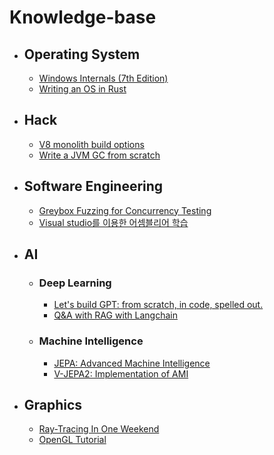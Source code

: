 # Knowledge-base

  * ## Operating System
 
    - [Windows Internals (7th Edition)](https://learn.microsoft.com/en-us/sysinternals/resources/windows-internals)
    - [Writing an OS in Rust](https://os.phil-opp.com/ko/)
      
  * ## Hack
    
    - [V8 monolith build options](https://github.com/newkjs/v8-monolith-builds)
    - [Write a JVM GC from scratch](https://shipilev.net/jvm/diy-gc/)
      
  * ## Software Engineering

    - [Greybox Fuzzing for Concurrency Testing](https://dl.acm.org/doi/10.1145/3620665.3640389)
    - [Visual studio를 이용한 어셈블리어 학습](https://www.youtube.com/watch?v=cEnpeDMAw_Y)
      
  * ## AI

    + ### Deep Learning
      
      - [Let's build GPT: from scratch, in code, spelled out.](https://youtu.be/kCc8FmEb1nY?si=tkQTUXFrtItrJQEG)
      - [Q&A with RAG with Langchain](https://python.langchain.com/v0.1/docs/use_cases/question_answering/)

    + ### Machine Intelligence
      
      - [JEPA: Advanced Machine Intelligence](https://ai.meta.com/research/publications/revisiting-feature-prediction-for-learning-visual-representations-from-video/)
      - [V-JEPA2: Implementation of AMI](https://ai.meta.com/vjepa/)
      
  * ## Graphics
  
    - [Ray-Tracing In One Weekend](https://raytracing.github.io/books/RayTracingTheNextWeek.html)
    - [OpenGL Tutorial](https://opengl-tutorial.org/)

    


